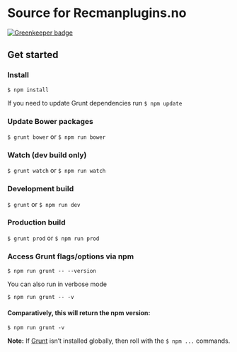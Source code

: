 # Source for Recmanplugins.no

[![Greenkeeper badge](https://badges.greenkeeper.io/R-A-M-P/www.recmanplugins.no.svg)](https://greenkeeper.io/)

## Get started

### Install

`$ npm install`

If you need to update Grunt dependencies run `$ npm update`

### Update Bower packages

`$ grunt bower` or `$ npm run bower`

### Watch (dev build only)

`$ grunt watch` or `$ npm run watch`

### Development build

`$ grunt` or `$ npm run dev`

### Production build

`$ grunt prod` or `$ npm run prod`

### Access Grunt flags/options via npm

`$ npm run grunt -- --version`

You can also run in verbose mode

`$ npm run grunt -- -v`

#### Comparatively, this will return the npm version:

`$ npm run grunt -v`

**Note:** If [Grunt](http://gruntjs.com/) isn’t installed globally, then roll with the `$ npm ...` commands.
